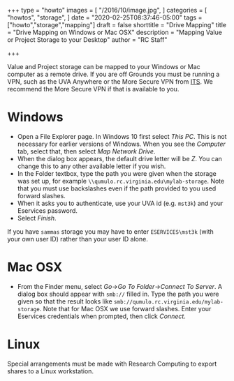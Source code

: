 +++
type = "howto"
images = [
  "/2016/10/image.jpg",
]
categories = [
  "howtos",
  "storage",
]
date = "2020-02-25T08:37:46-05:00"
tags = ["howto","storage","mapping"]
draft = false
shorttitle = "Drive Mapping"
title = "Drive Mapping on Windows or Mac OSX"
description = "Mapping Value or Project Storage to your Desktop"
author = "RC Staff"

+++

Value and Project storage can be mapped to your Windows or Mac computer as a remote drive.  If you are off Grounds you must be running a VPN, such as the UVA Anywhere or the More Secure VPN from [ITS](https://virginia.service-now.com/its?id=itsweb_kb_article&sys_id=f24e5cdfdb3acb804f32fb671d9619d0).  We recommend the More Secure VPN if that is available to you.

# Windows

* Open a File Explorer page.  In Windows 10 first select *This PC*. This is not necessary for earlier versions of Windows. When you see the *Computer* tab, select that, then select  *Map Network Drive*.
* When the dialog box appears, the default drive letter will be *Z*.  You can change this to any other available letter if you wish.
* In the Folder textbox, type the path you were given when the storage was set up, for example `\\qumulo.rc.virginia.edu\mylab-storage`.  Note that you must use backslashes even if the path provided to you used forward slashes.
* When it asks you to authenticate, use your UVA id (e.g. `mst3k`) and your Eservices password.
* Select *Finish*.

If you have `sammas` storage you may have to enter `ESERVICES\mst3k` (with your own user ID) rather than your user ID alone.

# Mac OSX

* From the Finder menu, select *Go*->*Go To Folder*->*Connect To Server*.  A dialog box should appear with `smb://` filled in. Type the path you were given so that the result looks like `smb://qumulo.rc.virginia.edu/mylab-storage`.  Note that for Mac OSX we use forward slashes.  Enter your Eservices credentials when prompted, then click *Connect*.

# Linux

Special arrangements must be made with Research Computing to export shares to a Linux workstation.

